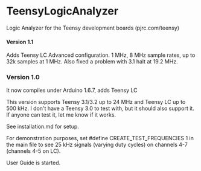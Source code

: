 # TeensyLogicAnalyzer
Logic Analyzer for the Teensy development boards (pjrc.com/teensy)

#### Version 1.1

Adds Teensy LC Advanced configuration. 1 MHz, 8 MHz sample rates, up to 32k samples at 1 MHz. Also fixed a problem with 3.1 halt at 19.2 MHz.

### Version 1.0

It now compiles under Arduino 1.6.7, adds Teensy LC

This version supports Teensy 3.1/3.2 up to 24 MHz and Teensy LC up to 500 kHz. I don't have a Teensy 3.0 to test with, but it should also support it. If anyone can test it, let me know if it works.

See installation.md for setup.

For demonstration purposes, set #define CREATE_TEST_FREQUENCIES 1 in the main file to see 25 kHz signals (varying duty cycles) on channels 4-7 (channels 4-5 on LC).

User Guide is started.